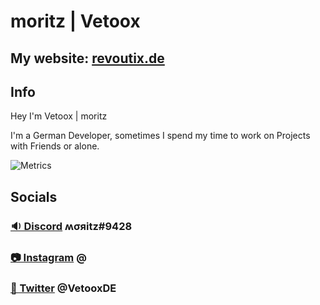 # moritz | Vetoox
## My website: [revoutix.de](https://revoutix) 
## Info
Hey I'm Vetoox | moritz

I'm a German Developer, sometimes I spend my time to work on Projects with Friends or alone.

![Metrics](https://metrics.lecoq.io/VetooxDE?template=classic&languages=1&introduction=1&repositories=1&activity=1&repositories=100&repositories.batch=100&repositories.forks=false&repositories.affiliations=owner&languages.limit=8&languages.threshold=0%25&languages.colors=github&languages.sections=most-used&languages.indepth=false&languages.analysis.timeout=15&languages.categories=markup%2C%20programming&languages.recent.categories=markup%2C%20programming&languages.recent.load=300&languages.recent.days=14&activity.limit=5&activity.load=300&activity.days=14&activity.visibility=all&activity.timestamps=false&activity.filter=all&introduction.title=true&config.timezone=Europe%2FBerlin)
	
## Socials
### [🔉 Discord](https://discord.com/users/787243566921547776) ʍσяitz#9428
### [📷 Instagram](https://www.instagram.com/bysqizy) @ 
### [🦤 Twitter](https://twitter.com/VetooxDE) @VetooxDE

